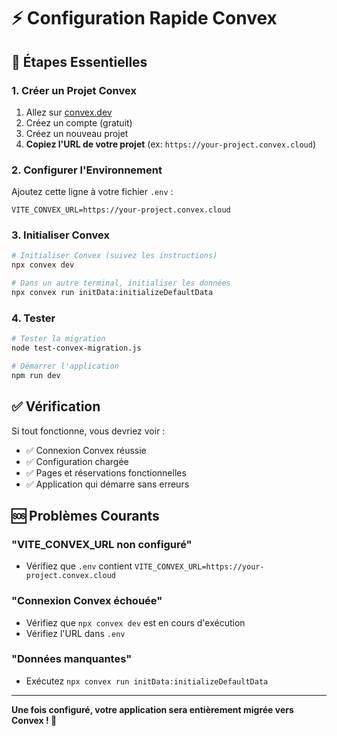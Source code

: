 # ⚡ Configuration Rapide Convex

## 🎯 Étapes Essentielles

### 1. Créer un Projet Convex
1. Allez sur [convex.dev](https://convex.dev)
2. Créez un compte (gratuit)
3. Créez un nouveau projet
4. **Copiez l'URL de votre projet** (ex: `https://your-project.convex.cloud`)

### 2. Configurer l'Environnement
Ajoutez cette ligne à votre fichier `.env` :
```env
VITE_CONVEX_URL=https://your-project.convex.cloud
```

### 3. Initialiser Convex
```bash
# Initialiser Convex (suivez les instructions)
npx convex dev

# Dans un autre terminal, initialiser les données
npx convex run initData:initializeDefaultData
```

### 4. Tester
```bash
# Tester la migration
node test-convex-migration.js

# Démarrer l'application
npm run dev
```

## ✅ Vérification

Si tout fonctionne, vous devriez voir :
- ✅ Connexion Convex réussie
- ✅ Configuration chargée
- ✅ Pages et réservations fonctionnelles
- ✅ Application qui démarre sans erreurs

## 🆘 Problèmes Courants

### "VITE_CONVEX_URL non configuré"
- Vérifiez que `.env` contient `VITE_CONVEX_URL=https://your-project.convex.cloud`

### "Connexion Convex échouée"
- Vérifiez que `npx convex dev` est en cours d'exécution
- Vérifiez l'URL dans `.env`

### "Données manquantes"
- Exécutez `npx convex run initData:initializeDefaultData`

---

**Une fois configuré, votre application sera entièrement migrée vers Convex ! 🎉**
